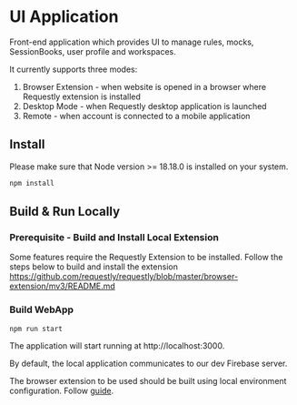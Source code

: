 # UI Application

Front-end application which provides UI to manage rules, mocks, SessionBooks, user profile and workspaces.

It currently supports three modes:
1. Browser Extension - when website is opened in a browser where Requestly extension is installed
2. Desktop Mode - when Requestly desktop application is launched
3. Remote - when account is connected to a mobile application

## Install

Please make sure that Node version >= 18.18.0 is installed on your system. 

```sh
npm install
```

## Build & Run Locally

### Prerequisite - Build and Install Local Extension
Some features require the Requestly Extension to be installed. Follow the steps below to build and install the extension
https://github.com/requestly/requestly/blob/master/browser-extension/mv3/README.md

### Build WebApp
```
npm run start
```

The application will start running at http://localhost:3000. 

By default, the local application communicates to our dev Firebase server. 

The browser extension to be used should be built using local environment configuration. Follow [guide](/browser-extension/mv3/README.md).

